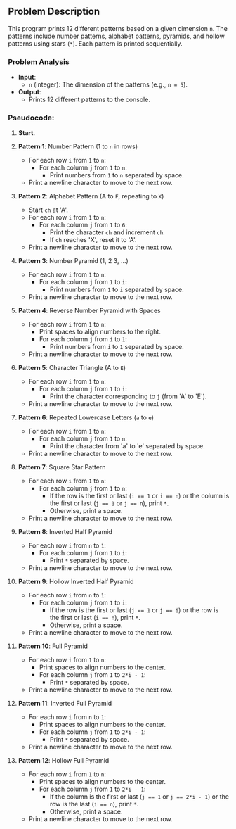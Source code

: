 
## Problem Description

This program prints 12 different patterns based on a given dimension `n`. The patterns include number patterns, alphabet patterns, pyramids, and hollow patterns using stars (`*`). Each pattern is printed sequentially.

### Problem Analysis

- **Input**:
  - `n` (integer): The dimension of the patterns (e.g., `n = 5`).
- **Output**:
  - Prints 12 different patterns to the console.

### Pseudocode:

1. **Start**.

2. **Pattern 1**: Number Pattern (1 to `n` in rows)
   - For each row `i` from `1` to `n`:
     - For each column `j` from `1` to `n`:
       - Print numbers from `1` to `n` separated by space.
   - Print a newline character to move to the next row.

3. **Pattern 2**: Alphabet Pattern (A to `F`, repeating to `X`)
   - Start `ch` at 'A'.
   - For each row `i` from `1` to `n`:
     - For each column `j` from `1` to `6`:
       - Print the character `ch` and increment `ch`.
       - If `ch` reaches 'X', reset it to 'A'.
   - Print a newline character to move to the next row.

4. **Pattern 3**: Number Pyramid (1, 2 3, ...)
   - For each row `i` from `1` to `n`:
     - For each column `j` from `1` to `i`:
       - Print numbers from `1` to `i` separated by space.
   - Print a newline character to move to the next row.

5. **Pattern 4**: Reverse Number Pyramid with Spaces
   - For each row `i` from `1` to `n`:
     - Print spaces to align numbers to the right.
     - For each column `j` from `i` to `1`:
       - Print numbers from `i` to `1` separated by space.
   - Print a newline character to move to the next row.

6. **Pattern 5**: Character Triangle (A to `E`)
   - For each row `i` from `1` to `n`:
     - For each column `j` from `1` to `i`:
       - Print the character corresponding to `j` (from 'A' to 'E').
   - Print a newline character to move to the next row.

7. **Pattern 6**: Repeated Lowercase Letters (`a` to `e`)
   - For each row `i` from `1` to `n`:
     - For each column `j` from `1` to `n`:
       - Print the character from 'a' to 'e' separated by space.
   - Print a newline character to move to the next row.

8. **Pattern 7**: Square Star Pattern
   - For each row `i` from `1` to `n`:
     - For each column `j` from `1` to `n`:
       - If the row is the first or last (`i == 1` or `i == n`) or the column is the first or last (`j == 1` or `j == n`), print `*`.
       - Otherwise, print a space.
   - Print a newline character to move to the next row.

9. **Pattern 8**: Inverted Half Pyramid
   - For each row `i` from `n` to `1`:
     - For each column `j` from `1` to `i`:
       - Print `*` separated by space.
   - Print a newline character to move to the next row.

10. **Pattern 9**: Hollow Inverted Half Pyramid
    - For each row `i` from `n` to `1`:
      - For each column `j` from `1` to `i`:
        - If the row is the first or last (`j == 1` or `j == i`) or the row is the first or last (`i == n`), print `*`.
        - Otherwise, print a space.
    - Print a newline character to move to the next row.

11. **Pattern 10**: Full Pyramid
    - For each row `i` from `1` to `n`:
      - Print spaces to align numbers to the center.
      - For each column `j` from `1` to `2*i - 1`:
        - Print `*` separated by space.
    - Print a newline character to move to the next row.

12. **Pattern 11**: Inverted Full Pyramid
    - For each row `i` from `n` to `1`:
      - Print spaces to align numbers to the center.
      - For each column `j` from `1` to `2*i - 1`:
        - Print `*` separated by space.
    - Print a newline character to move to the next row.

13. **Pattern 12**: Hollow Full Pyramid
    - For each row `i` from `1` to `n`:
      - Print spaces to align numbers to the center.
      - For each column `j` from `1` to `2*i - 1`:
        - If the column is the first or last (`j == 1` or `j == 2*i - 1`) or the row is the last (`i == n`), print `*`.
        - Otherwise, print a space.
    - Print a newline character to move to the next row.

